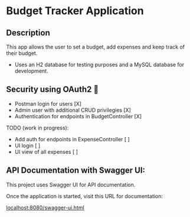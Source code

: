 ﻿# Budget Tracker Application

## Description
This app allows the user to set a budget, add expenses and keep track of their budget.

- Uses an H2 database for testing purposes and a MySQL database for development.

## Security using OAuth2 :key:	

- Postman login for users [X]
- Admin user with additional CRUD privilegies [X]
- Authentication for endpoints in BudgetController [X]

TODO (work in progress):
- Add auth for endpoints in ExpenseController [ ]
- UI login [ ]
- UI view of all expenses [ ]

## API Documentation with Swagger UI:

This project uses Swagger UI for API documentation.

Once the application is started, visit this URL for documentation:

[localhost:8080/swagger-ui.html](localhost:8080/swagger-ui.html)
